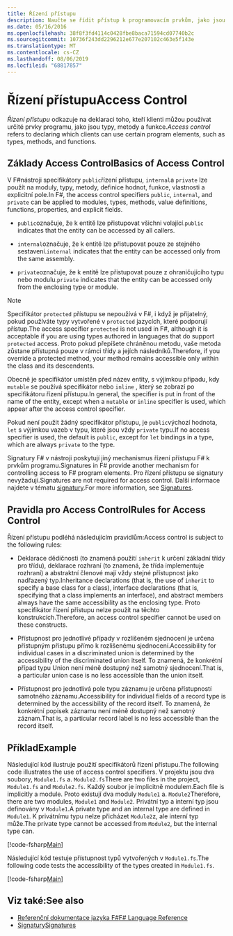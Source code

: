 ```yaml
---
title: Řízení přístupu
description: Naučte se řídit přístup k programovacím prvkům, jako jsou typy, metody a funkce, v F# programovacím jazyce.
ms.date: 05/16/2016
ms.openlocfilehash: 38f8f3fd4114c0428fbe8baca71594cd07740b2c
ms.sourcegitcommit: 10736f243dd2296212e677e207102c463e5f143e
ms.translationtype: MT
ms.contentlocale: cs-CZ
ms.lasthandoff: 08/06/2019
ms.locfileid: "68817857"
---
```

# <a name="access-control"></a><span data-ttu-id="c12e7-103">Řízení přístupu</span><span class="sxs-lookup"><span data-stu-id="c12e7-103">Access Control</span></span>

<span data-ttu-id="c12e7-104">*Řízení přístupu* odkazuje na deklaraci toho, kteří klienti můžou používat určité prvky programu, jako jsou typy, metody a funkce.</span><span class="sxs-lookup"><span data-stu-id="c12e7-104">*Access control* refers to declaring which clients can use certain program elements, such as types, methods, and functions.</span></span>

## <a name="basics-of-access-control"></a><span data-ttu-id="c12e7-105">Základy Access Control</span><span class="sxs-lookup"><span data-stu-id="c12e7-105">Basics of Access Control</span></span>

<span data-ttu-id="c12e7-106">V F#nástroji specifikátory `public`řízení přístupu, `internal`a `private` lze použít na moduly, typy, metody, definice hodnot, funkce, vlastnosti a explicitní pole.</span><span class="sxs-lookup"><span data-stu-id="c12e7-106">In F#, the access control specifiers `public`, `internal`, and `private` can be applied to modules, types, methods, value definitions, functions, properties, and explicit fields.</span></span>

- <span data-ttu-id="c12e7-107">`public`označuje, že k entitě lze přistupovat všichni volající.</span><span class="sxs-lookup"><span data-stu-id="c12e7-107">`public` indicates that the entity can be accessed by all callers.</span></span>

- <span data-ttu-id="c12e7-108">`internal`označuje, že k entitě lze přistupovat pouze ze stejného sestavení.</span><span class="sxs-lookup"><span data-stu-id="c12e7-108">`internal` indicates that the entity can be accessed only from the same assembly.</span></span>

- <span data-ttu-id="c12e7-109">`private`označuje, že k entitě lze přistupovat pouze z ohraničujícího typu nebo modulu.</span><span class="sxs-lookup"><span data-stu-id="c12e7-109">`private` indicates that the entity can be accessed only from the enclosing type or module.</span></span>

> [!NOTE]
> <span data-ttu-id="c12e7-110">Specifikátor `protected` přístupu se nepoužívá v F#, i když je přijatelný, pokud používáte typy vytvořené v `protected` jazycích, které podporují přístup.</span><span class="sxs-lookup"><span data-stu-id="c12e7-110">The access specifier `protected` is not used in F#, although it is acceptable if you are using types authored in languages that do support `protected` access.</span></span> <span data-ttu-id="c12e7-111">Proto pokud přepíšete chráněnou metodu, vaše metoda zůstane přístupná pouze v rámci třídy a jejích následníků.</span><span class="sxs-lookup"><span data-stu-id="c12e7-111">Therefore, if you override a protected method, your method remains accessible only within the class and its descendents.</span></span>

<span data-ttu-id="c12e7-112">Obecně je specifikátor umístěn před název entity, s výjimkou případu, kdy `mutable` se používá specifikátor nebo `inline` , který se zobrazí po specifikátoru řízení přístupu.</span><span class="sxs-lookup"><span data-stu-id="c12e7-112">In general, the specifier is put in front of the name of the entity, except when a `mutable` or `inline` specifier is used, which appear after the access control specifier.</span></span>

<span data-ttu-id="c12e7-113">Pokud není použit žádný specifikátor přístupu, je `public`výchozí hodnota, `let` s výjimkou vazeb v typu, které jsou vždy `private` typu.</span><span class="sxs-lookup"><span data-stu-id="c12e7-113">If no access specifier is used, the default is `public`, except for `let` bindings in a type, which are always `private` to the type.</span></span>

<span data-ttu-id="c12e7-114">Signatury F# v nástroji poskytují jiný mechanismus řízení přístupu F# k prvkům programu.</span><span class="sxs-lookup"><span data-stu-id="c12e7-114">Signatures in F# provide another mechanism for controlling access to F# program elements.</span></span> <span data-ttu-id="c12e7-115">Pro řízení přístupu se signatury nevyžadují.</span><span class="sxs-lookup"><span data-stu-id="c12e7-115">Signatures are not required for access control.</span></span> <span data-ttu-id="c12e7-116">Další informace najdete v tématu [signatury](signatures.md).</span><span class="sxs-lookup"><span data-stu-id="c12e7-116">For more information, see [Signatures](signatures.md).</span></span>

## <a name="rules-for-access-control"></a><span data-ttu-id="c12e7-117">Pravidla pro Access Control</span><span class="sxs-lookup"><span data-stu-id="c12e7-117">Rules for Access Control</span></span>

<span data-ttu-id="c12e7-118">Řízení přístupu podléhá následujícím pravidlům:</span><span class="sxs-lookup"><span data-stu-id="c12e7-118">Access control is subject to the following rules:</span></span>

- <span data-ttu-id="c12e7-119">Deklarace dědičnosti (to znamená použití `inherit` k určení základní třídy pro třídu), deklarace rozhraní (to znamená, že třída implementuje rozhraní) a abstraktní členové mají vždy stejné přístupnost jako nadřazený typ.</span><span class="sxs-lookup"><span data-stu-id="c12e7-119">Inheritance declarations (that is, the use of `inherit` to specify a base class for a class), interface declarations (that is, specifying that a class implements an interface), and abstract members always have the same accessibility as the enclosing type.</span></span> <span data-ttu-id="c12e7-120">Proto specifikátor řízení přístupu nelze použít na těchto konstrukcích.</span><span class="sxs-lookup"><span data-stu-id="c12e7-120">Therefore, an access control specifier cannot be used on these constructs.</span></span>

- <span data-ttu-id="c12e7-121">Přístupnost pro jednotlivé případy v rozlišeném sjednocení je určena přístupným přístupu přímo k rozlišenému sjednocení.</span><span class="sxs-lookup"><span data-stu-id="c12e7-121">Accessibility for individual cases in a discriminated union is determined by the accessibility of the discriminated union itself.</span></span> <span data-ttu-id="c12e7-122">To znamená, že konkrétní případ typu Union není méně dostupný než samotný sjednocení.</span><span class="sxs-lookup"><span data-stu-id="c12e7-122">That is, a particular union case is no less accessible than the union itself.</span></span>

- <span data-ttu-id="c12e7-123">Přístupnost pro jednotlivá pole typu záznamu je určena přístupností samotného záznamu.</span><span class="sxs-lookup"><span data-stu-id="c12e7-123">Accessibility for individual fields of a record type is determined by the accessibility of the record itself.</span></span> <span data-ttu-id="c12e7-124">To znamená, že konkrétní popisek záznamu není méně dostupný než samotný záznam.</span><span class="sxs-lookup"><span data-stu-id="c12e7-124">That is, a particular record label is no less accessible than the record itself.</span></span>

## <a name="example"></a><span data-ttu-id="c12e7-125">Příklad</span><span class="sxs-lookup"><span data-stu-id="c12e7-125">Example</span></span>

<span data-ttu-id="c12e7-126">Následující kód ilustruje použití specifikátorů řízení přístupu.</span><span class="sxs-lookup"><span data-stu-id="c12e7-126">The following code illustrates the use of access control specifiers.</span></span> <span data-ttu-id="c12e7-127">V projektu jsou dva soubory, `Module1.fs` a. `Module2.fs`</span><span class="sxs-lookup"><span data-stu-id="c12e7-127">There are two files in the project, `Module1.fs` and `Module2.fs`.</span></span> <span data-ttu-id="c12e7-128">Každý soubor je implicitně modulem.</span><span class="sxs-lookup"><span data-stu-id="c12e7-128">Each file is implicitly a module.</span></span> <span data-ttu-id="c12e7-129">Proto existují dva moduly `Module1` a. `Module2`</span><span class="sxs-lookup"><span data-stu-id="c12e7-129">Therefore, there are two modules, `Module1` and `Module2`.</span></span> <span data-ttu-id="c12e7-130">Privátní typ a interní typ jsou definovány v `Module1`.</span><span class="sxs-lookup"><span data-stu-id="c12e7-130">A private type and an internal type are defined in `Module1`.</span></span> <span data-ttu-id="c12e7-131">K privátnímu typu nelze přicházet `Module2`z, ale interní typ může.</span><span class="sxs-lookup"><span data-stu-id="c12e7-131">The private type cannot be accessed from `Module2`, but the internal type can.</span></span>

[!code-fsharp[Main](~/samples/snippets/fsharp/access-control/snippet1.fs)]

<span data-ttu-id="c12e7-132">Následující kód testuje přístupnost typů vytvořených v `Module1.fs`.</span><span class="sxs-lookup"><span data-stu-id="c12e7-132">The following code tests the accessibility of the types created in `Module1.fs`.</span></span>

[!code-fsharp[Main](~/samples/snippets/fsharp/access-control/snippet2.fs)]

## <a name="see-also"></a><span data-ttu-id="c12e7-133">Viz také:</span><span class="sxs-lookup"><span data-stu-id="c12e7-133">See also</span></span>

- [<span data-ttu-id="c12e7-134">Referenční dokumentace jazyka F#</span><span class="sxs-lookup"><span data-stu-id="c12e7-134">F# Language Reference</span></span>](index.md)
- [<span data-ttu-id="c12e7-135">Signatury</span><span class="sxs-lookup"><span data-stu-id="c12e7-135">Signatures</span></span>](signatures.md)
